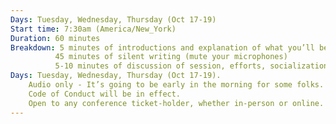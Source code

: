 ```yaml
---
Days: Tuesday, Wednesday, Thursday (Oct 17-19)
Start time: 7:30am (America/New_York)
Duration: 60 minutes
Breakdown: 5 minutes of introductions and explanation of what you’ll be writing.
          45 minutes of silent writing (mute your microphones)
          5-10 minutes of discussion of session, efforts, socialization.
Days: Tuesday, Wednesday, Thursday (Oct 17-19).
    Audio only - It’s going to be early in the morning for some folks.
    Code of Conduct will be in effect.
    Open to any conference ticket-holder, whether in-person or online.
---
```

